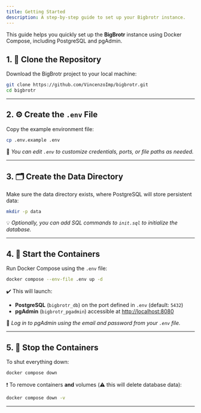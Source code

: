 ```yaml
---
title: Getting Started
description: A step-by-step guide to set up your Bigbrotr instance.
---
```


This guide helps you quickly set up the **BigBrotr** instance using Docker Compose, including PostgreSQL and pgAdmin.

## 1. 🔁 Clone the Repository

Download the BigBrotr project to your local machine:

```bash
git clone https://github.com/VincenzoImp/bigbrotr.git
cd bigbrotr
```

---

## 2. ⚙️ Create the `.env` File

Copy the example environment file:

```bash
cp .env.example .env
```

🔧 *You can edit `.env` to customize credentials, ports, or file paths as needed.*

---

## 3. 🗂️ Create the Data Directory

Make sure the data directory exists, where PostgreSQL will store persistent data:

```bash
mkdir -p data
```

💡 *Optionally, you can add SQL commands to `init.sql` to initialize the database.*

---

## 4. 🐳 Start the Containers

Run Docker Compose using the `.env` file:

```bash
docker compose --env-file .env up -d
```

✔️ This will launch:

- **PostgreSQL** (`bigbrotr_db`) on the port defined in `.env` (default: `5432`)
- **pgAdmin** (`bigbrotr_pgadmin`) accessible at [http://localhost:8080](http://localhost:8080)

👤 *Log in to pgAdmin using the email and password from your `.env` file.*

---

## 5. 🛑 Stop the Containers

To shut everything down:

```bash
docker compose down
```

❗ To remove containers **and** volumes (⚠️ this will delete database data):

```bash
docker compose down -v
```

---